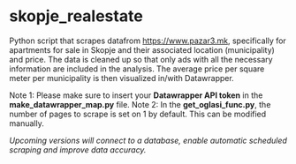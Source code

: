 # skopje_realestate

Python script that scrapes datafrom https://www.pazar3.mk, specifically for apartments for sale in Skopje and their associated location (municipality) and price. The data is cleaned up so that only ads with all the necessary information are included in the analysis. The average price per square meter per municipality is then visualized in/with Datawrapper.

Note 1: Please make sure to insert your **Datawrapper API token** in the **make_datawrapper_map.py** file.
Note 2: In the **get_oglasi_func.py**, the number of pages to scrape is set on 1 by default. This can be modified manually.

*Upcoming versions will connect to a database, enable automatic scheduled scraping and improve data accuracy.*
